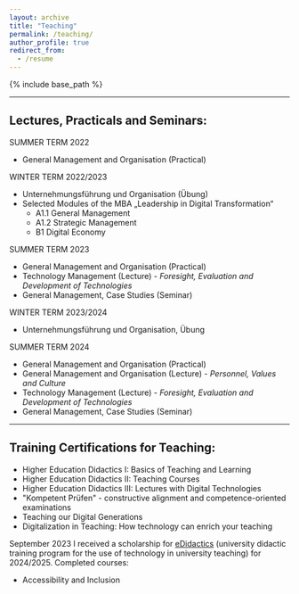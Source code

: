 ```yaml
---
layout: archive
title: "Teaching"
permalink: /teaching/
author_profile: true
redirect_from:
  - /resume
---
```


{% include base_path %}

---


## Lectures, Practicals and Seminars: 

SUMMER TERM 2022
  * General Management and Organisation (Practical)


WINTER TERM 2022/2023
  * Unternehmungsführung und Organisation (Übung)
  * Selected Modules of the MBA „Leadership in Digital Transformation“
    * A1.1 General Management
    * A1.2 Strategic Management
    * B1 Digital Economy


SUMMER TERM 2023
  * General Management and Organisation (Practical)
  * Technology Management (Lecture) - _Foresight, Evaluation and Development of Technologies_
  * General Management, Case Studies (Seminar)


WINTER TERM 2023/2024
  * Unternehmungsführung und Organisation, Übung


SUMMER TERM 2024
  * General Management and Organisation (Practical)
  * General Management and Organisation (Lecture) - _Personnel, Values and Culture_
  * Technology Management (Lecture) - _Foresight, Evaluation and Development of Technologies_
  * General Management, Case Studies (Seminar)


---

## Training Certifications for Teaching:

* Higher Education Didactics I: Basics of Teaching and Learning
* Higher Education Didactics II: Teaching Courses
* Higher Education Didactics III: Lectures with Digital Technologies
* "Kompetent Prüfen" - constructive alignment and competence-oriented examinations
* Teaching our Digital Generations
* Digitalization in Teaching: How technology can enrich your teaching


September 2023 I received a scholarship for [eDidactics](https://edidactics.at/) (university didactic training program for the use of technology in university teaching) for 2024/2025. Completed courses:
* Accessibility and Inclusion
